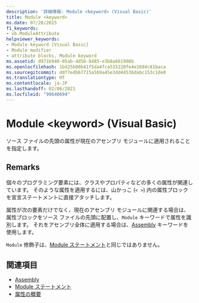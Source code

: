 ```yaml
---
description: '詳細情報: Module <keyword> (Visual Basic)'
title: Module <keyword>
ms.date: 07/20/2015
f1_keywords:
- vb.ModuleAttribute
helpviewer_keywords:
- Module keyword [Visual Basic]
- Module modifier
- attribute blocks, Module keyword
ms.assetid: d971b940-05ab-4d56-8485-e3b8a661906b
ms.openlocfilehash: 1bd25b00b41f5da4fca535220fe4e1694c81baca
ms.sourcegitcommit: ddf7edb67715a5b9a45e3dd44536dabc153c1de0
ms.translationtype: HT
ms.contentlocale: ja-JP
ms.lasthandoff: 02/06/2021
ms.locfileid: "99640694"
---
```

# <a name="module-keyword-visual-basic"></a>Module \<keyword> (Visual Basic)

ソース ファイルの先頭の属性が現在のアセンブリ モジュールに適用されることを指定します。  
  
## <a name="remarks"></a>Remarks  

 個々のプログラミング要素には、クラスやプロパティなどの多くの属性が関連しています。 そのような属性を適用するには、山かっこ (`< >`) 内の属性ブロックを宣言ステートメントに直接アタッチします。  
  
 属性が次の要素だけでなく、現在のアセンブリ モジュールに関連する場合は、属性ブロックをソース ファイルの先頭に配置し、`Module` キーワードで属性を識別します。 それをアセンブリ全体に適用する場合は、[Assembly](assembly.md) キーワードを使用します。  
  
 `Module` 修飾子は、[Module ステートメント](../statements/module-statement.md)と同じではありません。  
  
## <a name="see-also"></a>関連項目

- [Assembly](assembly.md)
- [Module ステートメント](../statements/module-statement.md)
- [属性の概要](../../programming-guide/concepts/attributes/index.md)
